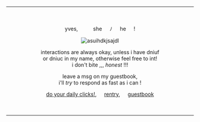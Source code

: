<div align="center">

***
 ㅤ

  yves,⠀⠀⠀⠀she⠀⠀ﾉ⠀⠀he⠀⠀!

  ![asuihdkjsajdl](https://github.com/coIlei/coIlei/assets/120334288/ff484ed4-0d04-4dcf-bc7b-0e1c3c895dcb)

interactions are always okay, unless i have dniuf <br> or dniuc in my name, otherwise feel free to int! <br> i don't bite ,,, *honest* !!!

leave a msg on my guestbook, <br> i'll *try* to respond as fast as i can !

[do your daily clicks!](https://arab.org/click-to-help/palestine/),⠀⠀[rentry](https://rentry.co/kngels),⠀⠀[guestbook](https://acheron.123guestbook.com)

 ㅤ
***
</p>
